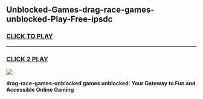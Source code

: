 
## Unblocked-Games-drag-race-games-unblocked-Play-Free-ipsdc
<h3>
<a href="https://premium76.site?title=drag-race-games-unblocked&ref=22A">CLICK TO PLAY</a></h3>
<hr>

<h3>
<a href="https://premium76.site?title=drag-race-games-unblocked&ref=22A">CLICK 2 PLAY</a>
  
</h3>

<a href="https://premium76.site?title=drag-race-games-unblocked&ref=22A"><img src="https://clearcache.store/games.png"></a>


**drag-race-games-unblocked games unblocked: Your Gateway to Fun and Accessible Online Gaming**
